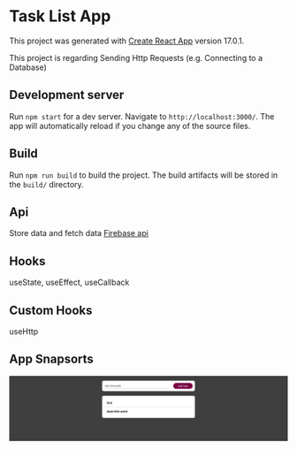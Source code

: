 # Task List App

This project was generated with [Create React App](https://reactjs.org/docs/create-a-new-react-app.html) version 17.0.1.

This project is regarding Sending Http Requests (e.g. Connecting to a Database)

## Development server

Run `npm start` for a dev server. Navigate to `http://localhost:3000/`. The app will automatically reload if you change any of the source files.

## Build

Run `npm run build` to build the project. The build artifacts will be stored in the `build/` directory.

## Api
Store data and fetch data [Firebase api](https://tasks-ceff0-default-rtdb.firebaseio.com/) 

## Hooks
useState, useEffect, useCallback

## Custom Hooks
useHttp

## App Snapsorts
![Home Page](https://github.com/vishal002/task-list-app/blob/master/img/home.jpg?raw=true)
